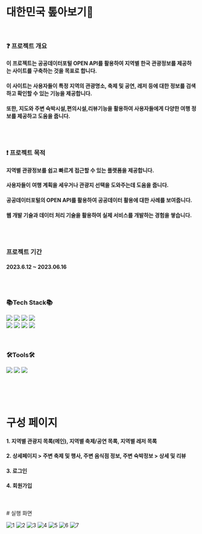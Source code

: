 <br/>

# 대한민국 톺아보기👀   
<br/>

### ❓ 프로젝트 개요   
#### 이 프로젝트는 공공데이터포털 OPEN API를 활용하여 지역별 한국 관광정보를 제공하는 사이트를 구축하는 것을 목표로 합니다.
#### 이 사이트는 사용자들이 특정 지역의 관광명소, 축제 및 공연, 레저 등에 대한 정보를 검색하고 확인할 수 있는 기능을 제공합니다.
#### 또한, 지도와 주변 숙박시설,편의시설,리뷰기능을 활용하여 사용자들에게 다양한 여행 정보를 제공하고 도움을 줍니다. 
<br/>
<br/>

### ❗ 프로젝트 목적

#### 지역별 관광정보를 쉽고 빠르게 접근할 수 있는 플랫폼을 제공합니다.
#### 사용자들이 여행 계획을 세우거나 관광지 선택을 도와주는데 도움을 줍니다.
#### 공공데이터포털의 OPEN API를 활용하여 공공데이터 활용에 대한 사례를 보여줍니다.
#### 웹 개발 기술과 데이터 처리 기술을 활용하여 실제 서비스를 개발하는 경험을 쌓습니다.

<br/>
<br/>

### 프로젝트 기간
#### 2023.6.12 ~ 2023.06.16
<br/>
<br/>

### 📚Tech Stack📚

<div>
<img src="https://img.shields.io/badge/Java-007396?style=flat&logo=Java&logoColor=white" />
<img src="https://img.shields.io/badge/jquery-0769AD?style=flat&logo=jquery&logoColor=white" />
<img src="https://img.shields.io/badge/springboot-6DB33F?style=flat&logo=springboot&logoColor=white" />
<img src="https://img.shields.io/badge/mysql-4479A1?style=flat&logo=mysql&logoColor=white" />
<br/>
<img src="https://img.shields.io/badge/HTML5-E34F26?style=flat&logo=HTML5&logoColor=white" />
<img src="https://img.shields.io/badge/CSS3-1572B6?style=flat&logo=CSS3&logoColor=white" />
<img src="https://img.shields.io/badge/javascript-F7DF1E?style=flat&logo=JavScripta&logoColor=white" />
<img src="https://img.shields.io/badge/Bootstrap-7952B3?style=flat&logo=Bootstrap&logoColor=white" />
</div>
<br/>
<br/>

### 🛠Tools🛠
<div>
  <img src="https://img.shields.io/badge/visualstudiocode-007ACC?style=flat&logo=visualstudiocode&logoColor=white" />
  <img src="https://img.shields.io/badge/apachetomcat-F8DC75?style=flat&logo=apachetomcat&logoColor=white" />
  <img src="https://img.shields.io/badge/github-181717?style=flat&logo=github&logoColor=white" />
</div>
<br/>
<br/>
</h1>
<br/>
<br/>


# 구성 페이지
#### 1. 지역별 관광지 목록(메인), 지역별 축제/공연 목록, 지역별 레저 목록   
#### 2. 상세페이지 > 주변 축제 및 행사, 주변 음식점 정보, 주변 숙박정보 > 상세 및 리뷰   
#### 3. 로그인
#### 4. 회원가입



<br/>
<br/>
# 실행 화면


![1](https://github.com/gjisoo/travel/assets/103836040/d3182f13-e416-4707-b093-dcb5e53f65fb)
![2](https://github.com/gjisoo/travel/assets/103836040/7cbf449c-08dd-4fe4-9998-fae4a6c766e3)
![3](https://github.com/gjisoo/travel/assets/103836040/9dfdab09-61bd-47b9-afb2-6ad3a08c9426)
![4](https://github.com/gjisoo/travel/assets/103836040/5acdf762-51c3-4358-8fbe-2b31dad7b00e)
![5](https://github.com/gjisoo/travel/assets/103836040/6d2566e1-9d4d-47a5-9edc-a4a10cd61e02)
![6](https://github.com/gjisoo/travel/assets/103836040/16a0c3ba-6c09-438c-bcee-5a9b1d9e0fcd)
![7](https://github.com/gjisoo/travel/assets/103836040/5694cbdf-2e4e-4c19-8491-a93bb4bd3f5a)


